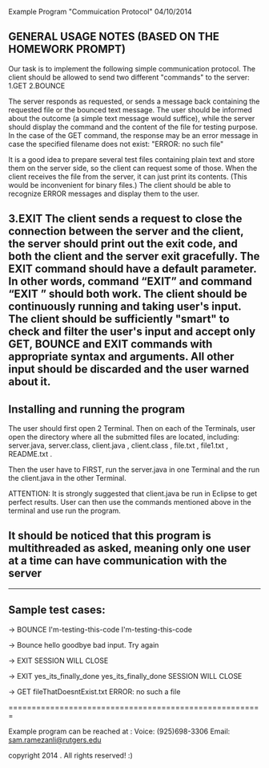 Example Program "Commuication Protocol"  04/10/2014

GENERAL USAGE NOTES (BASED ON THE HOMEWORK PROMPT)
------------------------------------------------------
Our task is to implement the following simple communication protocol. The client should be allowed to
send two different "commands" to the server:
1.GET <filename>
2.BOUNCE <text-to-bounce>

The server responds as requested, or sends a message back containing the requested file or the bounced
text message. The user should be informed about the outcome (a simple text message would suffice), while
the server should display the command and the content of the file for testing purpose. In the case of the
GET command, the response may be an error message in case the specified filename does not exist:
"ERROR: no such file"

It is a good idea to prepare several test files containing plain text and store them on the server side, so the
client can request some of those. When the client receives the file from the server, it can just print its
contents. (This would be inconvenient for binary files.) The client should be able to recognize ERROR messages and display them to the user.

3.EXIT <exit code>
The client sends a request to close the connection between the server and the client, the server should print
out the exit code, and both the client and the server exit gracefully. The EXIT command should have a default parameter. In other words, command “EXIT” and command “EXIT <exit code>” should both work. The client should be continuously running and taking user's input. The client should be sufficiently "smart" to check and filter the user's input and accept only GET, BOUNCE and EXIT commands with appropriate syntax and arguments. All other input should be discarded and the user warned about it. 
-----------------------------------------------------------




Installing and running the program
------------------------------------------------------------

The user should first open 2 Terminal. Then on each of the Terminals, user open the directory where all the submitted files are located, including: server.java, server.class, client.java , client.class , file.txt , file1.txt , README.txt .

Then the user have to FIRST, run the server.java in one Terminal and the run the client.java in the other Terminal. 

ATTENTION: It is strongly suggested that client.java be run in Eclipse to get perfect results. User can then use the commands mentioned above in the terminal and use run the program. 

It should be noticed that this program is multithreaded as asked, meaning only one user at a time can have communication with the server
------------------------------------------------------------

------------------------------------------------------------



Sample test cases:
------------------------------------------------------------
-> BOUNCE I'm-testing-this-code
I'm-testing-this-code

-> Bounce hello goodbye
bad input. Try again

-> EXIT
SESSION WILL CLOSE

-> EXIT yes_its_finally_done
yes_its_finally_done
SESSION WILL CLOSE

-> GET fileThatDoesntExist.txt
ERROR: no such a file

=======================================================

Example program can be reached at :
Voice: (925)698-3306
Email: sam.ramezanli@rutgers.edu

copyright 2014 . All rights reserved! :)


